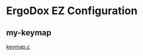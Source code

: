 # ErgoDox EZ Configuration

## my-keymap

[keymap.c](https://github.com/ghsable/dotfiles/blob/main/bin/ergodox-ez/my-keymap/keymap.c)

